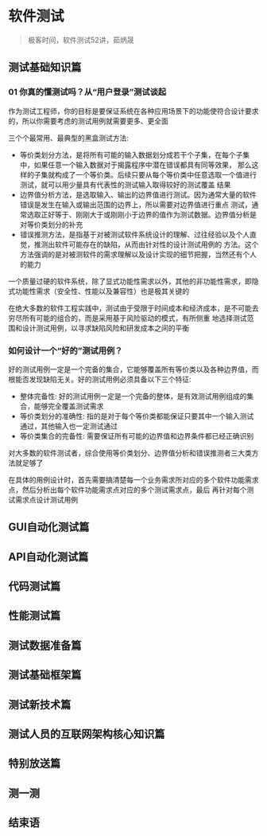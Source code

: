 # 软件测试

> 极客时间，软件测试52讲，茹炳晟

## 测试基础知识篇

### 01 你真的懂测试吗？从“用户登录”测试谈起

作为测试工程师，你的目标是要保证系统在各种应用场景下的功能使符合设计要求的，所以你需要考虑的测试用例就需要更多、更全面

三个个最常用、最典型的黑盒测试方法:

- 等价类划分方法，是将所有可能的输入数据划分成若干个子集，在每个子集中，如果任意一个输入数据对于揭露程序中潜在错误都具有同等效果，
那么这样的子集就构成了一个等价类。后续只要从每个等价类中任意选取一个值进行测试，就可以用少量具有代表性的测试输入取得较好的测试覆盖
结果
- 边界值分析方法，是选取输入、输出的边界值进行测试。因为通常大量的软件错误是发生在输入或输出范围的边界上，所以需要对边界值进行重点
测试，通常选取正好等于、刚刚大于或刚刚小于边界的值作为测试数据。边界值分析是对等价类划分的补充
- 错误推测方法，是指基于对被测试软件系统设计的理解、过往经验以及个人直觉，推测出软件可能存在的缺陷，从而由针对性的设计测试用例的
方法。这个方法强调的是对被测软件的需求理解以及设计实现的细节把握，当然还有个人的能力

一个质量过硬的软件系统，除了显式功能性需求以外，其他的非功能性需求，即隐式功能性需求（安全性、性能以及兼容性）也是极其关键的

在绝大多数的软件工程实践中，测试由于受限于时间成本和经济成本，是不可能去穷尽所有可能的组合的，而是采用基于风险驱动的模式，有所侧重
地选择测试范围和设计测试用例，以寻求缺陷风险和研发成本之间的平衡

### 如何设计一个“好的”测试用例？

好的测试用例一定是一个完备的集合，它能够覆盖所有等价类以及各种边界值，而根能否发现缺陷无关。好的测试用例必须具备以下三个特征:

- 整体完备性: 好的测试用例一定是一个完备的整体，是有效测试用例组成的集合，能够完全覆盖测试需求
- 等价类划分的准确性: 指的是对于每个等价类都能保证只要其中一个输入测试通过，其他输入也一定测试通过
- 等价类集合的完备性: 需要保证所有可能的边界值和边界条件都已经正确识别

对大多数的软件测试者，综合使用等价类划分、边界值分析和错误推测者三大类方法就足够了

在具体的用例设计时，首先需要搞清楚每一个业务需求所对应的多个软件功能需求点，然后分析出每个软件功能需求点对应的多个测试需求点，最后
再针对每个测试需求点设计测试用例





## GUI自动化测试篇






## API自动化测试篇






## 代码测试篇






## 性能测试篇






## 测试数据准备篇






## 测试基础框架篇






## 测试新技术篇






## 测试人员的互联网架构核心知识篇






## 特别放送篇






## 测一测






## 结束语






